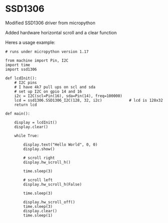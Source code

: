# SSD1306
Modified SSD1306 driver from micropython

Added hardware horizontal scroll and a clear function

Heres a usage example:

    # runs under micropython version 1.17
    
    from machine import Pin, I2C
    import time
    import ssd1306

    def lcdInit():
        # I2C pins
        # I have 4k7 pull ups on scl and sda
        # set up I2C on gpio 14 and 16
        i2c = I2C(scl=Pin(16), sda=Pin(14), freq=100000)
        lcd = ssd1306.SSD1306_I2C(128, 32, i2c)            # lcd is 128x32
        return lcd

    def main():

        display = lcdInit()
        display.clear()

        while True:

            display.text("Hello World", 0, 0)
            display.show()
            
            # scroll right
            display.hw_scroll_h()

            time.sleep(3)

            # scroll left
            display.hw_scroll_h(False)

            time.sleep(3)

            display.hw_scroll_off()
            time.sleep(3)
            display.clear()
            time.sleep(1)
